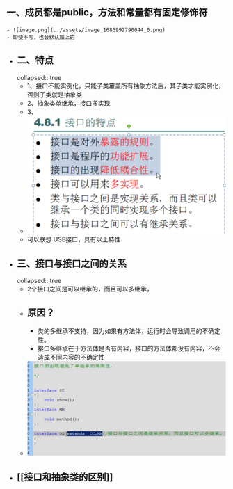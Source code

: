 ## 一、成员都是public，方法和常量都有固定修饰符
	- ![image.png](../assets/image_1686992790044_0.png)
	- 即使不写，也会默认加上的
- ## 二、特点
  collapsed:: true
	- 1、接口不能实例化，只能子类覆盖所有抽象方法后，其子类才能实例化，否则子类就是抽象类
	- 2、抽象类单继承，接口多实现
	- 3、
	- ![image.png](../assets/image_1686997169605_0.png)
	- 可以联想 USB接口，具有以上特性
- ## 三、接口与接口之间的关系
  collapsed:: true
	- 2个接口之间是可以继承的，而且可以多继承，
	- ## 原因？
		- 类的多继承不支持，因为如果有方法体，运行时会导致调用的不确定性。
		- 接口多继承在于方法体是否有内容，接口的方法体都没有内容，不会造成不同内容的不确定性
	- ![image.png](../assets/image_1686993916455_0.png)
- ## [[接口和抽象类的区别]]